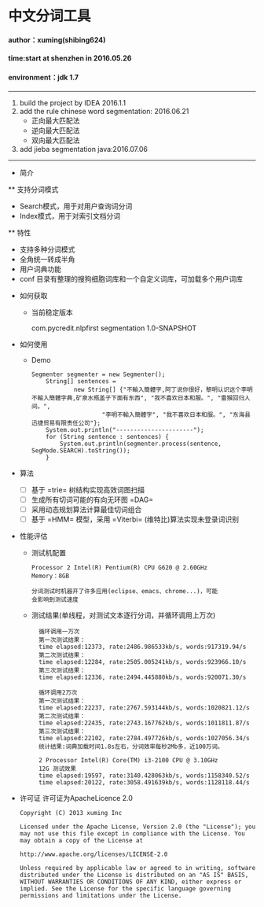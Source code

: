 # 中文分词工具


#### author：xuming(shibing624) 
#### time:start at shenzhen in 2016.05.26 
#### environment：jdk 1.7 
---

1. build the project by IDEA 2016.1.1
2. add the rule chinese word segmentation: 2016.06.21
    - 正向最大匹配法
    - 逆向最大匹配法
    - 双向最大匹配法
3. add jieba segmentation java:2016.07.06



---

* 简介


** 支持分词模式
   - Search模式，用于对用户查询词分词
   - Index模式，用于对索引文档分词

** 特性
   - 支持多种分词模式
   - 全角统一转成半角
   - 用户词典功能
   - conf 目录有整理的搜狗细胞词库和一个自定义词库，可加载多个用户词库

* 如何获取
  - 当前稳定版本
    
      <dependency>
      <groupId>com.pycredit.nlpfirst</groupId>
      <artifactId>segmentation</artifactId>
      <version>1.0-SNAPSHOT</version>
      </dependency>
    


* 如何使用
  - Demo
	```
	Segmenter segmenter = new Segmenter();
	    String[] sentences =
	            new String[] {"不輸入簡體字,阿丁说你很好，黎明认识这个李明不輸入簡體字典,矿泉水瓶盖子下面有东西", "我不喜欢日本和服。", "雷猴回归人间。",
	                    "李明不輸入簡體字", "我不喜欢日本和服。", "东海县迅捷贸易有限责任公司"};
	    System.out.println("----------------------");
	    for (String sentence : sentences) {
	        System.out.println(segmenter.process(sentence, SegMode.SEARCH).toString());
	    }
	```


* 算法
  - [ ] 基于 =trie= 树结构实现高效词图扫描
  - [ ] 生成所有切词可能的有向无环图 =DAG=
  - [ ] 采用动态规划算法计算最佳切词组合
  - [ ] 基于 =HMM= 模型，采用 =Viterbi= (维特比)算法实现未登录词识别

* 性能评估
  - 测试机配置
	```
	Processor 2 Intel(R) Pentium(R) CPU G620 @ 2.60GHz
	Memory：8GB
	
	分词测试时机器开了许多应用(eclipse、emacs、chrome...)，可能
	会影响到测试速度
	```
  
  - 测试结果(单线程，对测试文本逐行分词，并循环调用上万次)
	```
	  循环调用一万次
	  第一次测试结果：
	  time elapsed:12373, rate:2486.986533kb/s, words:917319.94/s
	  第二次测试结果：
	  time elapsed:12284, rate:2505.005241kb/s, words:923966.10/s
	  第三次测试结果：
	  time elapsed:12336, rate:2494.445880kb/s, words:920071.30/s
	
	  循环调用2万次
	  第一次测试结果：
	  time elapsed:22237, rate:2767.593144kb/s, words:1020821.12/s
	  第二次测试结果：
	  time elapsed:22435, rate:2743.167762kb/s, words:1011811.87/s
	  第三次测试结果：
	  time elapsed:22102, rate:2784.497726kb/s, words:1027056.34/s
	  统计结果:词典加载时间1.8s左右，分词效率每秒2Mb多，近100万词。
	
	  2 Processor Intel(R) Core(TM) i3-2100 CPU @ 3.10GHz
	  12G 测试效果
	  time elapsed:19597, rate:3140.428063kb/s, words:1158340.52/s
	  time elapsed:20122, rate:3058.491639kb/s, words:1128118.44/s
	```

    

* 许可证
  许可证为ApacheLicence 2.0
    ```
    Copyright (C) 2013 xuming Inc

    Licensed under the Apache License, Version 2.0 (the "License"); you may not use this file except in compliance with the License. You may obtain a copy of the License at

    http://www.apache.org/licenses/LICENSE-2.0

    Unless required by applicable law or agreed to in writing, software distributed under the License is distributed on an "AS IS" BASIS, WITHOUT WARRANTIES OR CONDITIONS OF ANY KIND, either express or implied. See the License for the specific language governing permissions and limitations under the License.
    ```
    

